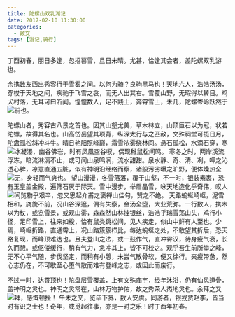```yaml
---
title: 陀螺山双乳湖记
date: 2017-02-10 11:30:00
categories:
  - 散文
tags: [游记,骑行]
---
```


丁酉初春，丽日多逢，忽招暮雪，旦日未晴。尤甚，恰逢其会者，盖陀螺双乳游也。

余携数友西出秀容行于雪雾之间。以何为骑？良驹黑马也！天地六人，浩浩汤汤，穿梭于天地之间，疾驰于飞雪之衾，而无人出其右。雪覆山野，无暇得以转目。鸡犬村落，无耳可曰听闻。惶惶数人，足不践土，奔霄雪上，未几，陀螺岑岭跃然于前也。
<img src="/imgs/1501057985451.jpg" style="float:left;">

陀螺山者，秀容古八景之首也。因其山壑尤美，草木林立，山顶巨石以为冠，状若陀螺，故得其名也。山高岱岳望其项背，纵深太行与之匹敌，文殊祠堂可揽日月，陀盘孤松斜冲斗牛。晴日艳阳照峰巅，霜雪浓雾绕林间。悬石孤松，水滴石穿，寒冰凝瀑，幽谷佛岩，时有凤凰空谷唳，偶现稚鼠松间鸣。
<img src="/imgs/1501057999915.jpg" style="float:left;">
寒冬之时，两岸溪流浮冻，暗流淋漓不止，或可闻山泉鸣涧，流水甜甜。泉水静、奇、清、冽，呷之沁透心脾，凉意直通五脏，似有神明沿经络而察，诸般污劣曝之旷野，便体燥热全无，身轻而气爽也。
<img src="/imgs/1501058008651.jpg" style="float:left;">
望山漫漫，冬雪落落，覆于山壑，不一时，银装素裹，恐有玉皇盖金殿，遍筛石灰于际天。雪中漫步，举眉品雪，咏天地造化乎奇伟，叹人间览物乎艰辛，忽又思起介甫之褒禅山佳句，赞之不绝。
<img src="/imgs/1501058023275.jpg" style="float:left;">
天路蜿蜒崎岖，泥雪相和，旖旎不前，况山谷深邃，偶有失察，金汤全堕，大业荒弥。一行数人，携木以为杖，或览雪景，或观山雾，森森然山林挂银丝，浩浩乎瑞雪荡山头，鸡行小径，足印雪上，往来如梭，恰有鼠类跳松间，见人疾走，似山中鲜有人至也。少焉，崎岖折路，直通霄上，况山路簇簇栉比，每达蜿蜒之处，不敢望其折后，恐天路复现，而峰顶难达也。且夫登山之法，或一鼓作气，直冲霄汉，待身疲气衰，长久而憩。或伛偻缓行，稍有气力，急冲其上，皆不可校之。观乎吾生前所攀之峰，无不心平气随，步伐坚定，而稍有小憩，未尝气散骨软，便又徐行。夹疲带惫，然心志仍在，不可歇至心堕气散而难有登峰之志，或因此而废行。

不过一时，达霄顶也！陀盘层雪覆盖，上有文殊庙宇，经年沐浴，仍有仙风道骨，盖神明之灵也。神明之灵常在，山林万物护佑，故之秀荣人杰地灵也。余拜之又拜，感慨顿挫！
<img src="/imgs/1501058036315.jpg" style="float:left;">
午未之交，览毕下界，数人安虞。同游者，银戎贾赵李，皆当时有识之士也！奇年，或觅起往事，亦是一时之乐！时丁酉年初春。